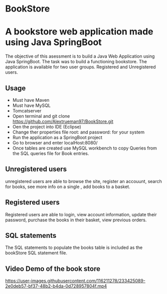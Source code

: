 # BookStore
A bookstore web application made using Java SpringBoot 
========================================================================================
The objective of this asessment is to build a Java Web Application using Java SpringBoot. 
The task was to build a functioning bookstore.
The application is available for two user groups. Registered and Unregistered users. 

Usage
-----------------------------------

* Must have Maven
* Must have MySQL
* Tomcatserver
* Open terminal and git clone https://github.com/Alextrueman97/BookStore.git
* Oen the project into IDE (Eclipse)
* Change ther properties file root: and password: for your system
* Run the application as a SpringBoot project
* Go to browser and enter localHost:8080/
* Once tables are created use MySQL workbench to copy Queries from the SQL queries file for Book entries.

Unregistered users
------------------------------------------
unregistered users are able to browse the site,
register an accouunt,
search for books,
see more info on a single ,
add books to a basket.

Registered users
---------------------------------
Registered users are able to login,
view account information,
update their password,
purchase the books in their basket,
view previous orders.

SQL statements
------------------------------------------------------------------------------
The SQL statements to populate the books table is included as the bookStore SQL statement file.

Video Demo of the book store
------------------------------------------------------------------------------
https://user-images.githubusercontent.com/116211278/233425089-2e0deb57-bf37-48b2-b4da-0d728957804f.mp4

